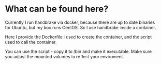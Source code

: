 # What can be found here?
Currently I run handbrake via docker, because there are up to date binaries for Ubuntu,
but my box runs CentOS. So I use handbrake inside a container.

Here I provide the Dockerfile I used to create the container, and the script used
to call the container.

You can use the script - copy it to /bin and make it executable. Make sure you adjust
the mounted volumes to reflect your enviroment.
